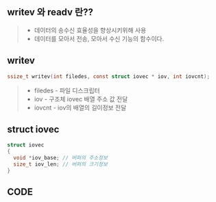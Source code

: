 ## writev 와 readv 란??
> * 데이터의 송수신 효율성을 향상시키위해 사용
> * 데이터를 모아서 전송, 모아서 수신 기능의 함수이다.

## writev
```c
ssize_t writev(int filedes, const struct iovec * iov, int iovcnt);
```
>   * filedes - 파일 디스크립터
>   * iov - 구조체 iovec 배열 주소 값 전달
>   * iovcnt - iov의 배열의 길이정보 전달

## struct iovec
```c
struct iovec
{
  void *iov_base; // 버퍼의 주소정보
  size_t iov_len; // 버퍼의 크기정보
}
```

## CODE
```c

```
